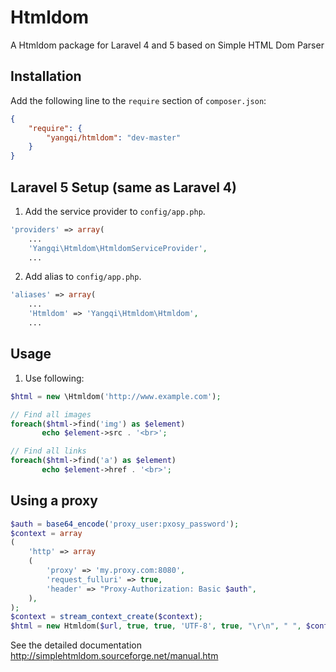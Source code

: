 Htmldom
=======

A Htmldom package for Laravel 4 and 5 based on Simple HTML Dom Parser

## Installation

Add the following line to the `require` section of `composer.json`:

```json
{
    "require": {
        "yangqi/htmldom": "dev-master"
    }
}
```

## Laravel 5 Setup (same as Laravel 4)

1. Add the service provider to `config/app.php`.

```php
'providers' => array(
    ...
	'Yangqi\Htmldom\HtmldomServiceProvider',
    ...
```
2. Add alias to `config/app.php`.

```php
'aliases' => array(	
    ...
	'Htmldom' => 'Yangqi\Htmldom\Htmldom',
    ...
```

## Usage

1. Use following:

```php
$html = new \Htmldom('http://www.example.com');

// Find all images 
foreach($html->find('img') as $element) 
       echo $element->src . '<br>';

// Find all links 
foreach($html->find('a') as $element) 
       echo $element->href . '<br>';
```

## Using a proxy

```php
$auth = base64_encode('proxy_user:pxosy_password');
$context = array
(
    'http' => array
    (
        'proxy' => 'my.proxy.com:8080',
        'request_fulluri' => true,
        'header' => "Proxy-Authorization: Basic $auth",
    ),
);
$context = stream_context_create($context);
$html = new Htmldom($url, true, true, 'UTF-8', true, "\r\n", " ", $context );
```
See the detailed documentation http://simplehtmldom.sourceforge.net/manual.htm

